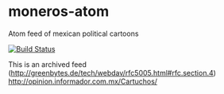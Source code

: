 # moneros-atom
Atom feed of mexican political cartoons

[![Build Status](https://travis-ci.org/josketres/moneros-atom.svg?branch=master)](https://travis-ci.org/josketres/moneros-atom)

This is an archived feed (http://greenbytes.de/tech/webdav/rfc5005.html#rfc.section.4)
http://opinion.informador.com.mx/Cartuchos/
